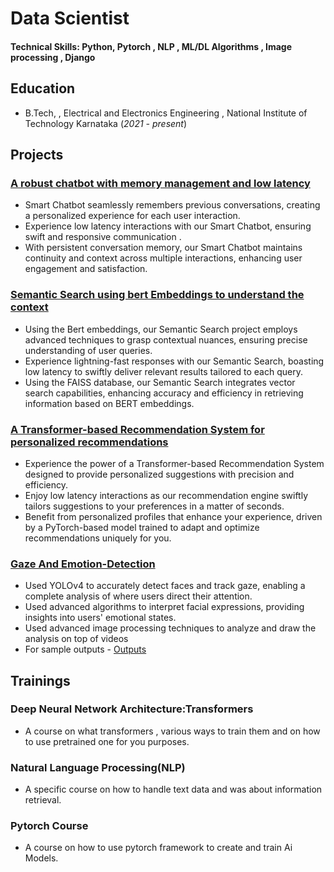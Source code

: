 # Data Scientist

#### Technical Skills: Python, Pytorch , NLP , ML/DL Algorithms , Image processing , Django 

## Education
- B.Tech, , Electrical and Electronics Engineering , National Institute of Technology Karnataka (_2021 - present_)								       		

## Projects
### [A robust chatbot with memory management and low latency](https://prakharrakhyaprojects.pythonanywhere.com/chatboy/)
- Smart Chatbot seamlessly remembers previous conversations, creating a personalized experience for each user interaction.
- Experience low latency interactions with our Smart Chatbot, ensuring swift and responsive communication .
- With persistent conversation memory, our Smart Chatbot maintains continuity and context across multiple interactions, enhancing user engagement and satisfaction.

### [Semantic Search using bert Embeddings to understand the context](https://prakharrakhyaprojects.pythonanywhere.com/productsearch/)
- Using the Bert embeddings, our Semantic Search project employs advanced techniques to grasp contextual nuances, ensuring precise understanding of user queries.
- Experience lightning-fast responses with our Semantic Search, boasting low latency to swiftly deliver relevant results tailored to each query.
- Using the FAISS database, our Semantic Search integrates vector search capabilities, enhancing accuracy and efficiency in retrieving information based on BERT embeddings.

### [A Transformer-based Recommendation System for personalized recommendations](https://prakharrakhyaprojects.pythonanywhere.com/recommender/)
- Experience the power of a Transformer-based Recommendation System designed to provide personalized suggestions with precision and efficiency.
- Enjoy low latency interactions as our recommendation engine swiftly tailors suggestions to your preferences in a matter of seconds.
- Benefit from personalized profiles that enhance your experience, driven by a PyTorch-based model trained to adapt and optimize recommendations uniquely for you.

### [Gaze And Emotion-Detection](https://github.com/prakharrakhya/Gaze-And-Emotion-Detection)
- Used YOLOv4 to accurately detect faces and track gaze, enabling a complete analysis of where users direct their attention.
- Used advanced algorithms to interpret facial expressions, providing insights into users' emotional states.
- Used advanced image processing techniques to analyze and draw the analysis on top of videos
- For sample outputs - [Outputs](https://drive.google.com/drive/folders/1-WgoL8Y7JKDZOj3Q3hzKk7SoH9MdWu87)

## Trainings
### Deep Neural Network Architecture:Transformers 
- A course on what transformers , various ways to train them and on how to use pretrained one for you purposes.

### Natural Language Processing(NLP)
- A specific course on how to handle text data and was about information retrieval.

### Pytorch Course
- A course on how to use pytorch framework to create and train Ai Models.

